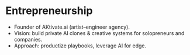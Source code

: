 # Entrepreneurship
- Founder of AKtivate.ai (artist–engineer agency).
- Vision: build private AI clones & creative systems for solopreneurs and companies.
- Approach: productize playbooks, leverage AI for edge.
